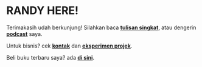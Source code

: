 <h1 class="display-3">RANDY HERE!</h1><p class="lead">Terimakasih udah berkunjung! Silahkan baca<!-- --> <a class="text-dark " href="https://randynetworks.tech/notes"><u><b>tulisan singkat</b></u></a>, atau dengerin<!-- --> <a class="text-dark " href="https://randynetworks.tech/podcasts"><u><b>podcast</b></u></a> <!-- -->saya.</p><p class="lead">Untuk bisnis? cek<!-- --> <a class="text-dark" href="https://randynetworks.tech/kontak"><u><b>kontak</b></u></a> <!-- -->dan<!-- --> <a class="text-dark" href="https://randynetworks.tech/projects"><u><b>eksperimen projek</b></u></a>.</p><p class="lead">Beli buku terbaru saya? ada<!-- --> <a class="text-dark " href="https://www.buku-randynetworks.space/"><u><b>di sini</b></u></a>.</p>
